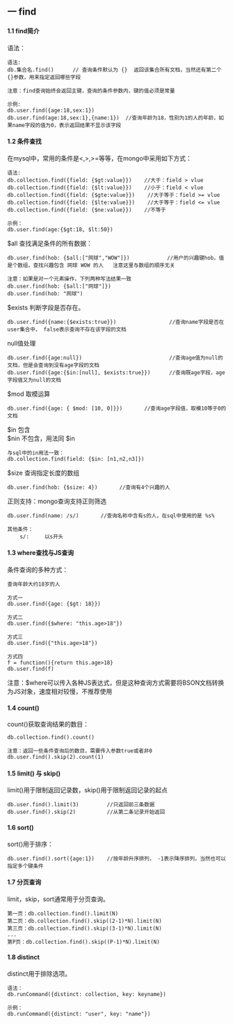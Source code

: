 ## 一 find
#### 1.1 find简介
语法：
```
语法:
db.集合名.find()      // 查询条件默认为 {}  返回该集合所有文档，当然还有第二个{}参数，用来指定返回哪些字段

注意：find查询始终会返回主键，查询的条件参数内，键的值必须是常量

示例:
db.user.find({age:18,sex:1})
db.user.find(age:18,sex:1},{name:1})  //查询年龄为18，性别为1的人的年龄，如果name字段的值为0，表示返回结果不显示该字段
```
 
#### 1.2 条件查找
在mysql中，常用的条件是<,>,>=等等，在mongo中采用如下方式：
```
语法:
db.collection.find({field: {$gt:value}})    //大于：field > vlue
db.collection.find({field: {$lt:value}})    //小于：field < vlue
db.collection.find({field: {$gte:value}})    //大于等于：field >= vlue
db.collection.find({field: {$lte:value}})    //大于等于：field <= vlue
db.collection.find({field: {$ne:value}})    //不等于

示例：
db.user.find(age:{$gt:18, $lt:50})
```

$all 查找满足条件的所有数据：
```
db.user.find(hob: {$all:["网球","WOW"]})            //用户的兴趣键hob，值是个数组，查找兴趣包含 网球 WOW 的人   注意这里与数组的顺序无关

注意：如果是对一个元素操作，下列两种写法结果一致
db.user.find(hob: {$all:["网球"]})
db.user.find(hob: "网球")
```

$exists 判断字段是否存在。
```
db.user.find({name:{$exists:true}})                 //查询name字段是否在user集合中， false表示查询不存在该字段的文档
```

null值处理
```
db.user.find({age:null})                            //查询age值为null的文档，但是会查询到没有age字段的文档
db.user.find({age:{$in:[null], $exists:true}})      //查询既age字段，age字段值又为null的文档
```

$mod 取模运算
```
db.user.find({age: { $mod: [10, 0]}})       //查询age字段值，取模10等于0的文档
```

$in 包含   
$nin 不包含，用法同 $in
```
与sql中的in用法一致：
db.collection.find(field: {$in: [n1,n2,n3]})
```

$size 查询指定长度的数组
```
db.user.find(hob: {$size: 4})       //查询有4个兴趣的人
```

正则支持：mongo查询支持正则筛选
```
db.user.find(name: /s/)       //查询名称中含有s的人，在sql中使用的是 %s%

其他条件：
    s/:     以s开头

```

#### 1.3 where查找与JS查询
条件查询的多种方式：
```
查询年龄大约18岁的人

方式一
db.user.find({age: {$gt: 18}})

方式二
db.user.find({$where: "this.age>18"})

方式三
db.user.find({"this.age>18"})

方式四
f = function(){return this.age>18}
db.user.find(f)
```
注意：$where可以传入各种JS表达式，但是这种查询方式需要将BSON文档转换为JS对象，速度相对较慢，不推荐使用
#### 1.4 count()
count()获取查询结果的数目：
```
db.collection.find().count()

注意：返回一些条件查询后的数目，需要传入参数true或者非0
db.user.find().skip(2).count(1)
```
#### 1.5 limit() 与 skip()
limit()用于限制返回记录数，skip()用于限制返回记录的起点
```
db.user.find().limit(3)         //只返回前三条数据
db.user.find().skip(2)          //从第二条记录开始返回

```
#### 1.6 sort()
sort()用于排序：
```
db.user.find().sort({age:1})    //按年龄升序排列， -1表示降序排列，当然也可以指定多个键条件
```
#### 1.7 分页查询
limit，skip，sort通常用于分页查询。  
```
第一页：db.collection.find().limit(N)
第二页：db.collection.find().skip((2-1)*N).limit(N)
第三页：db.collection.find().skip((3-1)*N).limit(N)
...
第P页：db.collection.find().skip((P-1)*N).limit(N)
```
#### 1.8 distinct
distinct用于排除选项。
```
语法：
db.runCommand({distinct: collection, key: keyname})

示例：
db.runCommand({distinct: "user", key: "name"})
```


